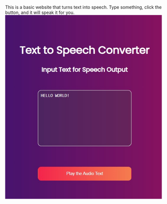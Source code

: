 This is a basic website that turns text into speech. 
Type something, click the button, and it will speak it for you.
![Screenshot](Screenshot.jpg)


